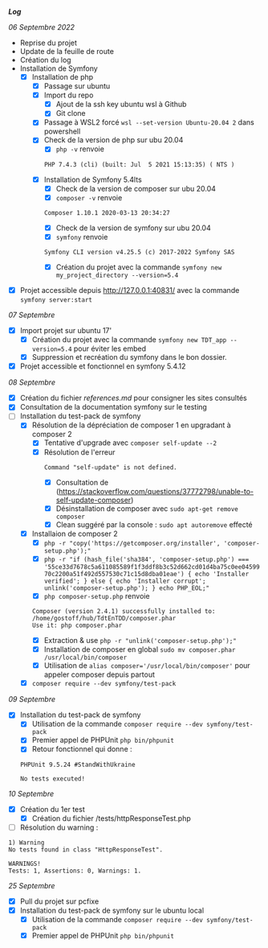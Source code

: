 ***Log***

*06 Septembre 2022*
- Reprise du projet
- Update de la feuille de route
- Création du log
- Installation de Symfony
    - [x] Installation de php
        - [x] Passage sur ubuntu
        - [x] Import du repo
            - [x] Ajout de la ssh key ubuntu wsl à Github
            - [x] Git clone
        - [x] Passage à WSL2 forcé ```wsl --set-version Ubuntu-20.04 2``` dans powershell
        - [x] Check de la version de php sur ubu 20.04
            - [x] ```php -v``` renvoie 
            ```
            PHP 7.4.3 (cli) (built: Jul  5 2021 15:13:35) ( NTS )
            ```
        - [x] Installation de Symfony 5.4lts
            - [x] Check de la version de composer sur ubu 20.04
            - [x] ```composer -v``` renvoie 
            ```
            Composer 1.10.1 2020-03-13 20:34:27
            ```
            - [x] Check de la version de symfony sur ubu 20.04
            - [x] ```symfony``` renvoie 
            ```
            Symfony CLI version v4.25.5 (c) 2017-2022 Symfony SAS
            ```
            - [x] Création du projet avec la commande ```symfony new my_project_directory --version=5.4```
- [x] Projet accessible depuis http://127.0.0.1:40831/ avec la commande ```symfony server:start```

*07 Septembre*
- [x] Import projet sur ubuntu 17'
    - [x] Création du projet avec la commande ```symfony new TDT_app --version=5.4``` pour éviter les embed
    - [x] Suppression et recréation du symfony dans le bon dossier.
- [x] Projet accessible et fonctionnel en symfony 5.4.12

*08 Septembre*
- [x] Création du fichier *references.md* pour consigner les sites consultés
- [x] Consultation de la documentation symfony sur le testing
- [ ] Installation du test-pack de symfony
    - [x] Résolution de la dépréciation de composer 1 en upgradant à composer 2
        - [x] Tentative d'upgrade avec ```composer self-update --2```
        - [x] Résolution de l'erreur 
            ```
            Command "self-update" is not defined. 
            ```
            - [x] Consultation de (https://stackoverflow.com/questions/37772798/unable-to-self-update-composer)
            - [x] Désinstallation de composer avec ```sudo apt-get remove composer```
            - [x] Clean suggéré par la console : ```sudo apt autoremove``` effecté
    - [x] Installaion de composer 2
        - [x] ```php -r "copy('https://getcomposer.org/installer', 'composer-setup.php');"```
        - [x] ```php -r "if (hash_file('sha384', 'composer-setup.php') === '55ce33d7678c5a611085589f1f3ddf8b3c52d662cd01d4ba75c0ee0459970c2200a51f492d557530c71c15d8dba01eae') { echo 'Installer verified'; } else { echo 'Installer corrupt'; unlink('composer-setup.php'); } echo PHP_EOL;"```
        - [x] ```php composer-setup.php``` renvoie 
        ```
        Composer (version 2.4.1) successfully installed to: /home/gostoff/hub/TdtEnTDD/composer.phar
        Use it: php composer.phar
        ```
        - [x] Extraction & use ```php -r "unlink('composer-setup.php');"```
        - [x] Installation de composer en global ```sudo mv composer.phar /usr/local/bin/composer```
        - [x] Utilisation de ```alias composer='/usr/local/bin/composer'``` pour appeler composer depuis partout
    - [x] ```composer require --dev symfony/test-pack```

*09 Septembre*
- [x] Installation du test-pack de symfony
    - [x] Utilisation de la commande ```composer require --dev symfony/test-pack```
    - [x] Premier appel de PHPUnit ```php bin/phpunit```
    - [x] Retour fonctionnel qui donne : 
    ```
    PHPUnit 9.5.24 #StandWithUkraine

    No tests executed!
    ```

*10 Septembre*
- [x] Création du 1er test
    - [x] Création du fichier /tests/httpResponseTest.php
- [ ] Résolution du warning : 
```
1) Warning
No tests found in class "HttpResponseTest".

WARNINGS!
Tests: 1, Assertions: 0, Warnings: 1.
```

*25 Septembre* 
- [x] Pull du projet sur pcfixe
- [x] Installation du test-pack de symfony sur le ubuntu local
    - [x] Utilisation de la commande ```composer require --dev symfony/test-pack```
    - [x] Premier appel de PHPUnit ```php bin/phpunit```